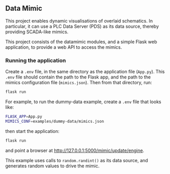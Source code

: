 ## Data Mimic

This project enables dynamic visualisations of overlaid schematics.  In particular, it can use a PLC Data Server (PDS) as its data source, thereby providing SCADA-like mimics.

This project consists of the datamimic modules, and a simple Flask web application, to provide a web API to access the mimics.

### Running the application

Create a `.env` file, in the same directory as the application file (`App.py`).  This `.env` file should contain the path to the Flask app, and the path to the mimics configuration file (`mimics.json`).  Then from that directory, run:

```bash
flask run
```

For example, to run the dummy-data example, create a `.env` file that looks like:

```bash
FLASK_APP=App.py
MIMICS_CONF=examples/dummy-data/mimics.json
```

then start the application:

```bash
flask run
```

and point a browser at http://127.0.0.1:5000/mimic/update/engine.

This example uses calls to `random.randint()` as its data source, and generates random values to drive the mimic.

